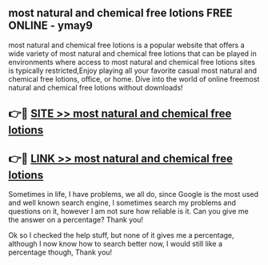 ## most natural and chemical free lotions FREE ONLINE - ymay9

most natural and chemical free lotions is a popular website that offers a wide variety of most natural and chemical free lotions that can be played in environments where access to most natural and chemical free lotions sites is typically restricted,Enjoy playing all your favorite casual most natural and chemical free lotions, office, or home. Dive into the world of online freemost natural and chemical free lotions without downloads!

## 👉🔴 [SITE >> most natural and chemical free lotions](http://news.freeplayer.one?title=most_natural_and_chemical_free_lotions&ref=FRRE)

## 👉🔴 [LINK >> most natural and chemical free lotions](http://news.freeplayer.one?title=most_natural_and_chemical_free_lotions&ref=FREE)

Sometimes in life, I have problems, we all do, since Google is the most used and well known search engine, I sometimes search my problems and questions on it, however I am not sure how reliable is it. Can you give me the answer on a percentage? Thank you!

Ok so I checked the help stuff, but none of it gives me a percentage, although I now know how to search better now, I would still like a percentage though, Thank you!
